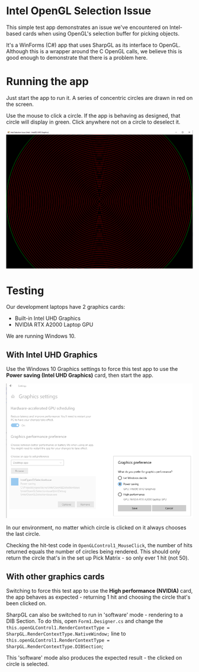 # Intel OpenGL Selection Issue
This simple test app demonstrates an issue we've encountered on Intel-based cards when using OpenGL's selection buffer for picking objects.

It's a WinForms (C#) app that uses SharpGL as its interface to OpenGL.  Although this is a wrapper around the C OpenGL calls, we believe this is
good enough to demonstrate that there is a problem here.

# Running the app
Just start the app to run it.  A series of concentric circles are drawn in red on the screen.

Use the mouse to click a circle.  If the app is behaving as designed, that circle will display in green.  Click anywhere not on a circle
to deselect it.

![Running the app](IntelOpenGLSelectionIssue/Media/selection_issue_app.png)

# Testing
Our development laptops have 2 graphics cards:
* Built-in Intel UHD Graphics
* NVIDIA RTX A2000 Laptop GPU

We are running Windows 10.

## With Intel UHD Graphics

Use the Windows 10 Graphics settings to force this test app to use the **Power saving (Intel UHD Graphics)** card, then start the app.

![Choose Graphics Settings](IntelOpenGLSelectionIssue/Media/choose_graphics_settings.png)

In our environment, no matter which circle is clicked on it always chooses the last circle.

Checking the hit-test code in `OpenGLControl1_MouseClick`, the number of hits returned equals the number of circles being rendered.  This
should only return the circle that's in the set up Pick Matrix - so only ever 1 hit (not 50).

## With other graphics cards

Switching to force this test app to use the **High performance (NVIDIA)** card, the app behaves as expected - returning 1 hit and choosing the
circle that's been clicked on.

SharpGL can also be switched to run in 'software' mode - rendering to a DIB Section. To do this, open `Form1.Designer.cs` and change
the `this.openGLControl1.RenderContextType = SharpGL.RenderContextType.NativeWindow;` line to
`this.openGLControl1.RenderContextType = SharpGL.RenderContextType.DIBSection`;

This 'software' mode also produces the expected result - the clicked on circle is selected.

